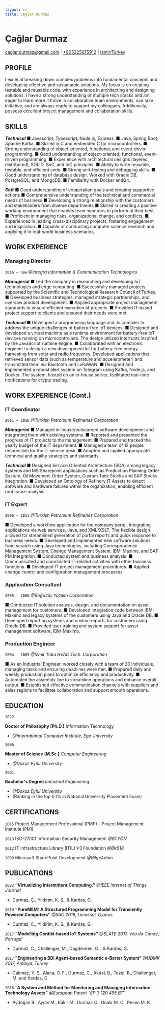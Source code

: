 ```yaml
---
layout: cv
title: Caglar Durmaz
---
```

# Çağlar Durmaz <!--<span style="font-size:70%;">PhD, PMP<span>-->
<div id="webaddress">
<a href="caglar.durmaz@gmail.com">caglar.durmaz@gmail.com</a>
| <a href="+905325075912">+905325075912</a>
| <a href="https://en.wikipedia.org/wiki/%c4%b0zmir">Izmir/Turkey</a>
</div>

## PROFILE
I excel at breaking down complex problems into fundamental concepts and developing effective and sustainable solutions. My focus is on creating testable and reusable code, with experience in architecting and designing solutions. I have a strong understanding of multiple tech stacks and am eager to learn more. I thrive in collaborative team environments, can take initiative, and am always ready to support my colleagues. Additionally, I possess excellent project management and collaboration skills.

<!--Able to break down complex problems into their fundamental concepts and reassemble them into effective and long-lasting solutions, with a focus on creating testable and reusable code. Has experience in architecting and designing solutions. Experienced in multiple tech stacks and enthusiastic to learn more. Works well in a team, can also take initiative, and is eager to support colleagues. Project Management and Collaboration Skills-->

## SKILLS 

***Technical***
■ Javascript, Typescript, Node.js, Express.
■ Java, Spring Boot, Apache Kafka.
■ Skilled in C and embedded C for microcontrollers.
■ Strong understanding of object-oriented, functional, and event-driven programming.
■ Good understanding of object-oriented, functional, event-driven programming.
■ Experience with architectural designs (layered, distributed), SOLID, SoC, and IoC principles.
■ Ability to write reusable, testable, and efficient code.
■ Strong unit-testing and debugging skills.
■ Good understanding of database design. Worked with Oracle DB, PostgreSQL, and MongoDB.
■ Familiarity with Docker andGit.
<!--■ Agile methodologies, Scrum.-->

***Soft***
■ Good understanding of cooperation goals and creating supportive actions
■ Comprehensive understanding of the technical and commercial needs of business
■ Developing a strong relationship with the customers and stakeholders from diverse departments
■ Skilled in creating a positive working environment that enables team members to perform at their best.
■ Proficient in managing risks, organizational change, and conflicts.
■ Experienced in leading cross-disciplinary projects, fostering engagement and inspiration.
■ Capable of conducting computer science research and applying it to real-world business scenarios.


<!-- https://www.symbolspy.com/dot-symbol.html -->
## WORK EXPERIENCE

<!-- `2016 – now` -->
<!-- __Managing Director (Founder of the Start-Up)__ _@Integra ICT_ -->
### Managing Director 
`2016 – now`
_@Integra Information & Communication Technologies_ 

***Managerial***
■ Led the company in researching and developing IoT technologies and edge computing.
■ Successfully managed projects supported by the Scientific and Technological Research Council of Turkey.
■ Developed business strategies, managed strategic partnerships, and oversaw product development.
■ Applied appropriate project management standards to ensure efficient execution of projects.
■ Provided IT-based project support to clients and ensured their needs were met.

***Technical***
■ Developed a programming language and its compiler to address the unique challenges of battery-free IoT devices.
■ Designed and developed a virtual machine as a runtime environment for battery-free IoT devices running on microcontrollers. The design utilized interrupts inspired by the JavaScript runtime engine.
■ Collaborated with an electronic engineer to design a new development kit for battery-free energy harvesting from solar and radio frequency. Developed applications that retrieved sensor data (such as temperature and accelerometer) and transmitted them via Bluetooth and LoRaWAN.
■ Designed and implemented a robust alert system on Telegram using Kafka, Node.js, and Docker. The system, hosted on an in-house server, facilitated real-time notifications for crypto trading.

## WORK EXPERIENCE (Cont.)
### IT Coordinator 
`2011 – 2016`
_@Turkish Petroleum Refineries Corporation_

***Managerial***
■ Managed in-house/outsourced software development and integrating them with existing systems.
■ Reported and presented the progress of IT projects to the management.
■ Prepared and tracked the yearly budget of the IT department.
■ Managed a team of 12 people responsible for the IT service desk.
■ Adopted and applied appropriate technical and quality strategies and standards.

***Technical***
■ Designed Service Oriented Architecture (SOA) among legacy systems and MS Sharepoint applications such as Production Planning Order System, Oil Movement Order System, Custom Tank Stocks and SAP Stocks Integration.
■ Developed an Ontology of Refinery IT Assets to detect software and hardware failures within the organization, enabling efficient root cause analysis.

### IT Expert 
`2006 – 2011`
_@Turkish Petroleum Refineries Corporation_

■ Developed a workflow application for the company portal, integrating applications via web services, Java, and XML/XSLT. The flexible design allowed for streamlined generation of portal reports and quick response to business needs.
■ Developed and implemented new software solutions from scratch using Java technologies, including Correspondence Management System, Change Management System, IBM-Maximo, and SAP PM Integration.
■ Conducted system and business analysis.
■ Communicated and coordinated IT-related activities with other business functions.
■ Developed IT project management procedures.
■ Applied change control and configuration management processes.

### Application Consultant
`2005 – 2006`
_@Boğaziçi Yazılım Corporation_

■ Conducted IT solution analysis, design, and documentation on asset management for customers.
■ Developed integration code between IBM-Maximo and legacy systems of the customers using Java and Oracle DB.
■ Developed reporting systems and custom reports for customers using Oracle DB.
■ Provided user training and system support for asset management software, IBM-Maximo.

### Production Engineer
`2004 – 2005`
_@İzmir Teba HVAC Tech. Corporation_

■ As an Industrial Engineer, worked closely with a team of 20 individuals, managing tasks and ensuring deadlines were met.
■ Prepared daily and weekly production plans to optimize efficiency and productivity.
■ Automated the assembly line to streamline operations and enhance overall output.
■ Established effective communication channels with suppliers and sales regions to facilitate collaboration and support smooth operations.

## EDUCATION
`2022`
<!-- `2015 – 2022` -->
__Doctor of Philosophy (Ph.D.)__ Information Technology
- _@International Computer Institute, Ege University_

`2006`	
<!-- `2001 – 2006`	 -->
__Master of Science (M.Sc.)__ _Computer Engineering_
- _@Dokuz Eylul University_

`2001`
<!-- `1997 – 2001` -->
__Bachelor's Degree__ _Industrial Engineering_ 
- _@Dokuz Eylul University_ 
- (Ranking in the top 0.1% <!--among 1.5 million students--> in National University Placement Exam)

## CERTIFICATIONS
`2015`
Project Management Professional (PMP) - Project Management Institute (PMI)

`2013`
ISO-27001 Information Security Management _@BTYÖN_

`2012`
IT Infrastructure Library (ITIL) V3 Foundation  _@Bir618_

`2009`
Microsoft SharePoint Development _@BilgeAdam_

## PUBLICATIONS
`2022`
__“Virtualizing Intermittent Computing.”__
_@IEEE Internet of Things Journal_
- Durmaz, Ç., Yıldırım, K. S., & Kardas, G.
<!-- - DOI: 10.1109/JIOT.2022.3176587. -->

`2019`
__“PureMEM: A Structured Programming Model for Transiently Powered Computers”__
_@SAC 2019, Limassol, Cyprus_ 
- Durmaz, C., Yildirim, K. S., & Kardas, G.
<!-- DOI:10.1145/3297280.3299739 -->

`2017` 
__“Modelling Contiki-based IoT Systems”__ 
_@SLATE 2017, Vila do Conde, Portugal_
- Durmaz, C., Challenger, M., Dagdeviren, O. , & Kardas, G. 
<!-- DOI: 10.4230/OASIcs.SLATE.2017.5. -->

`2017`
__"Engineering a BDI Agent-based Semantic e-Barter System" __
_@UBMK 2017, Antalya, Turkey_
- Cakmaz, Y. E., Alaca, O. F., Durmaz, C., Akdal, B., Tezel, B., Challenger, M. and Kardas, G.

`2016`
__“A System and Method for Monitoring and Managing Information Technology Assets”__ _@European Patent “EP 3 120 495 B1”_
- Aydoğan B., Aydın M., Bakır M., Durmaz Ç., Ünalır M. O., Pesen M. K. 

<!--
## ACHIEVEMENTS

Acceptance from IEEE IoT Journal with a high impact factor for the paper introducing a novel solution for energy harvesting battery-free IoT devices.

Completion of numerous award-winning software projects at TUPRAS
- _Project Management System, Production Planning Order System, Oil Movement Order System, Correspondence Management System, Change Management System, Ontology of Refinery IT Assets, Custom Tank Stocks and SAP Stocks Integration, IBM-Maximo and SAP PM Integration._

Co-inventor of Patent “EP 3 120 495 B1” - “A System and Method for Monitoring and Managing Information Technology Assets” 
-->

<!--
## PERSONAL SKILLS
Good understanding of cooperation goals and creating supportive projects

Comprehensive understanding of technical and commercial needs of projects

Identifying opportunities and filling the gaps between the components using generic and ad hoc methods

Ensuring a good working environment for all members of the team to perform at their bests

Managing project risks and conflict management

Developing a strong relationship with the customers and stakeholders from diverse departments

Leading cross-discipline projects, building engagement and inspiration

Conducting computer science research, applying the research to business and commercial objectives

Managing resistance to organizational change
-->
<!--
### Specialized in

Laws of motion, gravitation, minting coins, disliking [Robert Hooke](http://en.wikipedia.org/wiki/Robert_Hooke)


### Research interests

Cooling, power series, optics, alchemy, planetary motions, apples.


### Patents

`2012`
Infinitesimal calculus for solutions to physics problems, [SMBC](http://www.techdirt.com/articles/20121011/09312820678/if-patents-had-been-around-time-newton.shtml) patent 001
-->

<!-- ### Footer

Last updated: May 2013 -->

